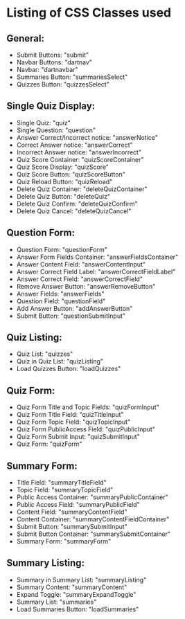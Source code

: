 # Listing of CSS Classes used

## General:
* Submit Buttons: "submit"
* Navbar Buttons: "dartnav"
* Navbar: "dartnavbar"
* Summaries Button: "summariesSelect"
* Quizzes Button: "quizzesSelect"

## Single Quiz Display:
* Single Quiz: "quiz"
* Single Question: "question"
* Answer Correct/Incorrect notice: "answerNotice"
* Correct Answer notice: "answerCorrect"
* Incorrect Answer notice: "answerIncorrect"
* Quiz Score Container: "quizScoreContainer"
* Quiz Score Display: "quizScore"
* Quiz Score Button: "quizScoreButton"
* Quiz Reload Button: "quizReload"
* Delete Quiz Container: "deleteQuizContainer"
* Delete Quiz Button: "deleteQuiz"
* Delete Quiz Confirm: "deleteQuizConfirm"
* Delete Quiz Cancel: "deleteQuizCancel"

## Question Form:
* Question Form: "questionForm"
* Answer Form Fields Container: "answerFieldsContainer"
* Answer Content Field: "answerContentInput"
* Answer Correct Field Label: "answerCorrectFieldLabel"
* Answer Correct Field: "answerCorrectField"
* Remove Answer Button: "answerRemoveButton"
* Answer Fields: "answerFields"
* Question Field: "questionField"
* Add Answer Button: "addAnswerButton"
* Submit Button: "questionSubmitInput"

## Quiz Listing:
* Quiz List: "quizzes"
* Quiz in Quiz List: "quizListing"
* Load Quizzes Button: "loadQuizzes"

## Quiz Form:
* Quiz Form Title and Topic Fields: "quizFormInput"
* Quiz Form Title Field: "quizTitleInput"
* Quiz Form Topic Field: "quizTopicInput"
* Quiz Form PublicAccess Field: "quizPublicInput"
* Quiz Form Submit Input: "quizSubmitInput"
* Quiz Form: "quizForm"

## Summary Form:
* Title Field: "summaryTitleField"
* Topic Field: "summaryTopicField"
* Public Access Container: "summaryPublicContainer"
* Public Access Field: "summaryPublicField"
* Content Field: "summaryContentField"
* Content Container: "summaryContentFieldContainer"
* Submit Button: "summarySubmitInput"
* Submit Button Container: "summarySubmitContainer"
* Summary Form: "summaryForm"

## Summary Listing:
* Summary in Summary List: "summaryListing"
* Summary Content: "summaryContent"
* Expand Toggle: "summaryExpandToggle"
* Summary List: "summaries"
* Load Summaries Button: "loadSummaries"
